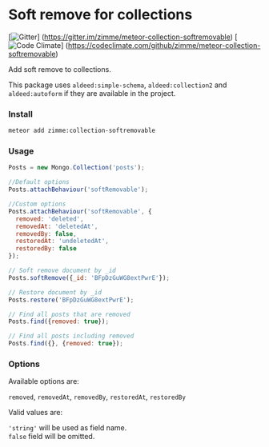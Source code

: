 # Soft remove for collections
[![Gitter](https://img.shields.io/badge/Gitter-Join_Chat-brightgreen.svg)]
(https://gitter.im/zimme/meteor-collection-softremovable)
[![Code Climate](https://img.shields.io/codeclimate/github/zimme/meteor-collection-softremovable.svg)]
(https://codeclimate.com/github/zimme/meteor-collection-softremovable)

Add soft remove to collections.

This package uses `aldeed:simple-schema`, `aldeed:collection2` and `aldeed:autoform`
if they are available in the project.

### Install
```sh
meteor add zimme:collection-softremovable
```

### Usage

```js
Posts = new Mongo.Collection('posts');

//Default options
Posts.attachBehaviour('softRemovable');

//Custom options
Posts.attachBehaviour('softRemovable', {
  removed: 'deleted',
  removedAt: 'deletedAt',
  removedBy: false,
  restoredAt: 'undeletedAt',
  restoredBy: false
});

// Soft remove document by _id
Posts.softRemove({_id: 'BFpDzGuWG8extPwrE'});

// Restore document by _id
Posts.restore('BFpDzGuWG8extPwrE');

// Find all posts that are removed
Posts.find({removed: true});

// Find all posts including removed
Posts.find({}, {removed: true});
```

### Options

Available options are:

`removed`, `removedAt`, `removedBy`, `restoredAt`, `restoredBy`

Valid values are:

`'string'` will be used as field name.  
`false` field will be omitted.
